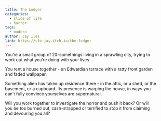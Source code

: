 ```yaml
---
title: The Lodger
categories:
  - slice of life
  - horror
tags:
  - modern
author: Jay Iles
link: https://ufo-jay.itch.io/the-lodger
---
```


You’re a small group of 20-somethings living in a sprawling city, trying to work out what you’re doing with your lives.

You rent a house together - an Edwardian terrace with a ratty front garden and faded wallpaper.

Something alien has taken up residence there - in the attic, or a shed, or the basement, or a cupboard. Its presence is warping the house, in ways you can't fully convince yourselves are supernatural.

Will you work together to investigate the horror and push it back? Or will you be too burned out, cash-strapped or terrified to stop it from claiming and devouring you all?
